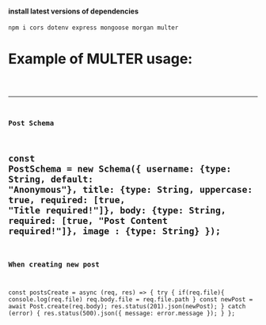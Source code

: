 
#### install latest versions of dependencies
```
npm i cors dotenv express mongoose morgan multer
```
<h1>
Example of MULTER usage:
</h1>

<code>

---------------
### Post Schema

  const PostSchema = new Schema({
  username: {type: String, default: "Anonymous"},
  title: {type: String, uppercase: true, required: [true, "Title required!"]},
  body: {type: String, required: [true, "Post Content required!"]},
  image : {type: String} 
});
-----------
### When creating new post 

const postsCreate = async (req, res) => {
  try {
    if(req.file){
      console.log(req.file)
      req.body.file = req.file.path
    }
    const newPost = await Post.create(req.body);
    res.status(201).json(newPost);
  } catch (error) {
    res.status(500).json({ message: error.message });
  }
};
</code>